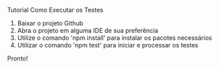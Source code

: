 Tutorial Como Executar os Testes

1) Baixar o projeto Github
2) Abra o projeto em alguma IDE de sua preferência
3) Utilize o comando 'npm install' para instalar os pacotes necessários
4) Utilizar o comando 'npm test' para iniciar e processar os testes

Pronto!
